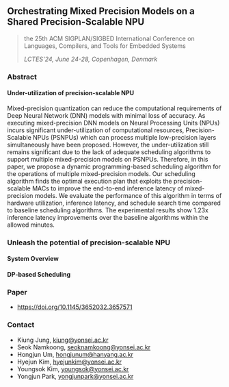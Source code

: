## Orchestrating Mixed Precision Models on a Shared Precision-Scalable NPU

> the 25th ACM SIGPLAN/SIGBED International Conference on Languages, Compilers, and Tools for Embedded Systems
> 
> _LCTES'24, June 24-28, Copenhagen, Denmark_

### Abstract
#### Under-utilization of precision-scalable NPU
Mixed-precision quantization can reduce the computational requirements of Deep Neural Network (DNN) models with minimal loss of accuracy.
As executing mixed-precision DNN models on Neural Processing Units (NPUs) incurs significant under-utilization of computational resources, Precision-Scalable NPUs (PSNPUs) which can process multiple low-precision layers simultaneously have been proposed.
However, the under-utilization still remains significant due to the lack of adequate scheduling algorithms to support multiple mixed-precision models on PSNPUs.
Therefore, in this paper, we propose a dynamic programming-based scheduling algorithm for the operations of multiple mixed-precision models.
Our scheduling algorithm finds the optimal execution plan that exploits the precision-scalable MACs to improve the end-to-end inference latency of mixed-precision models.
We evaluate the performance of this algorithm in terms of hardware utilization, inference latency, and schedule search time compared to baseline scheduling algorithms. 
The experimental results show 1.23x inference latency improvements over the baseline algorithms within the allowed minutes.

### Unleash the potential of precision-scalable NPU
#### System Overview
#### DP-based Scheduling

### Paper
- https://doi.org/10.1145/3652032.3657571

### Contact
- Kiung Jung, kiung@yonsei.ac.kr
- Seok Namkoong, seoknamkoong@yonsei.ac.kr
- Hongjun Um, hongjunum@hanyang.ac.kr
- Hyejun Kim, hyejunkim@yonsei.ac.kr
- Youngsok Kim, youngsok@yonsei.ac.kr
- Yongjun Park, yongjunpark@yonsei.ac.kr
